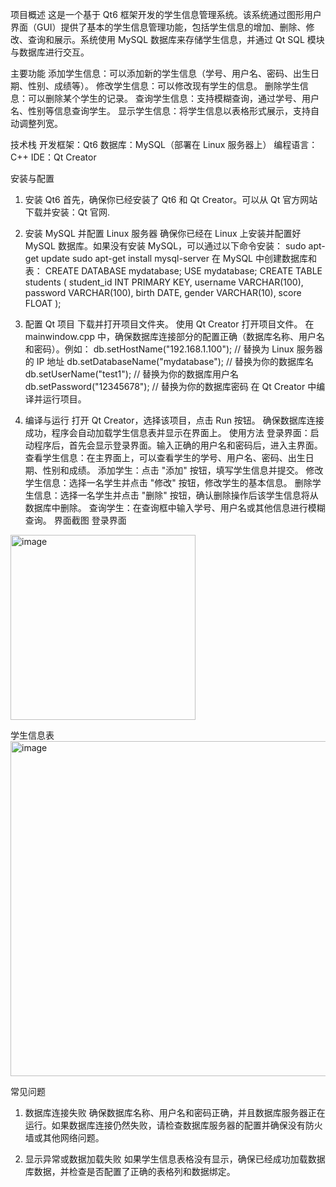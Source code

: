 项目概述
这是一个基于 Qt6 框架开发的学生信息管理系统。该系统通过图形用户界面（GUI）提供了基本的学生信息管理功能，包括学生信息的增加、删除、修改、查询和展示。系统使用 MySQL 数据库来存储学生信息，并通过 Qt SQL 模块与数据库进行交互。

主要功能
添加学生信息：可以添加新的学生信息（学号、用户名、密码、出生日期、性别、成绩等）。
修改学生信息：可以修改现有学生的信息。
删除学生信息：可以删除某个学生的记录。
查询学生信息：支持模糊查询，通过学号、用户名、性别等信息查询学生。
显示学生信息：将学生信息以表格形式展示，支持自动调整列宽。

技术栈
开发框架：Qt6
数据库：MySQL（部署在 Linux 服务器上）
编程语言：C++
IDE：Qt Creator

安装与配置
1. 安装 Qt6
首先，确保你已经安装了 Qt6 和 Qt Creator。可以从 Qt 官方网站下载并安装：Qt 官网.
2. 安装 MySQL 并配置 Linux 服务器
确保你已经在 Linux 上安装并配置好 MySQL 数据库。如果没有安装 MySQL，可以通过以下命令安装：
sudo apt-get update
sudo apt-get install mysql-server
在 MySQL 中创建数据库和表：
CREATE DATABASE mydatabase;
USE mydatabase;
CREATE TABLE students (
    student_id INT PRIMARY KEY,
    username VARCHAR(100),
    password VARCHAR(100),
    birth DATE,
    gender VARCHAR(10),
    score FLOAT
);
3. 配置 Qt 项目
下载并打开项目文件夹。
使用 Qt Creator 打开项目文件。
在 mainwindow.cpp 中，确保数据库连接部分的配置正确（数据库名称、用户名和密码）。例如：
db.setHostName("192.168.1.100");  // 替换为 Linux 服务器的 IP 地址
db.setDatabaseName("mydatabase");  // 替换为你的数据库名
db.setUserName("test1");           // 替换为你的数据库用户名
db.setPassword("12345678");        // 替换为你的数据库密码
在 Qt Creator 中编译并运行项目。

4. 编译与运行
打开 Qt Creator，选择该项目，点击 Run 按钮。
确保数据库连接成功，程序会自动加载学生信息表并显示在界面上。
使用方法
登录界面：启动程序后，首先会显示登录界面。输入正确的用户名和密码后，进入主界面。
查看学生信息：在主界面上，可以查看学生的学号、用户名、密码、出生日期、性别和成绩。
添加学生：点击 "添加" 按钮，填写学生信息并提交。
修改学生信息：选择一名学生并点击 "修改" 按钮，修改学生的基本信息。
删除学生信息：选择一名学生并点击 "删除" 按钮，确认删除操作后该学生信息将从数据库中删除。
查询学生：在查询框中输入学号、用户名或其他信息进行模糊查询。
界面截图
登录界面
<img width="296" alt="image" src="https://github.com/user-attachments/assets/05fbc001-4b74-4301-8a40-bd2585f58b61" />

学生信息表
<img width="536" alt="image" src="https://github.com/user-attachments/assets/a65805d1-6bdc-4739-9b48-ba27db9c356f" />

常见问题
1. 数据库连接失败
确保数据库名称、用户名和密码正确，并且数据库服务器正在运行。如果数据库连接仍然失败，请检查数据库服务器的配置并确保没有防火墙或其他网络问题。

2. 显示异常或数据加载失败
如果学生信息表格没有显示，确保已经成功加载数据库数据，并检查是否配置了正确的表格列和数据绑定。
